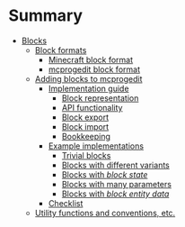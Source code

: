 # Summary

- [Blocks](./blocks.md)
    - [Block formats]()
        - [Minecraft block format](blocks/formats/minecraft.md)
        - [mcprogedit block format](blocks/formats/mcprogedit.md)
    - [Adding blocks to mcprogedit](blocks/adding/adding.md)
        - [Implementation guide]()
            - [Block representation]()
            - [API functionality]()
            - [Block export]()
            - [Block import]()
            - [Bookkeeping](blocks/adding/bookkeeping.md)
        - [Example implementations]()
            - [Trivial blocks](blocks/adding/trivial.md)
            - [Blocks with different variants](blocks/adding/group.md)
            - [Blocks with _block state_](blocks/adding/block_state.md)
            - [Blocks with many parameters]()
            - [Blocks with _block entity data_](blocks/adding/block_entity.md)
        - [Checklist](blocks/adding/checklist.md)
    - [Utility functions and conventions, etc.]()
